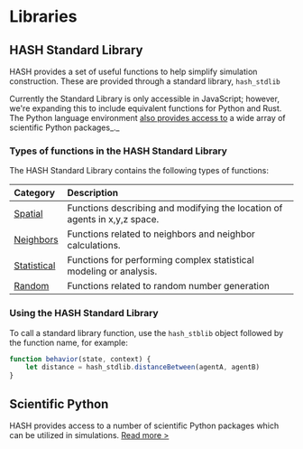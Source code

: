 # Libraries

## HASH Standard Library

HASH provides a set of useful functions to help simplify simulation construction. These are provided through a standard library, `hash_stdlib`

Currently the Standard Library is only accessible in JavaScript; however, we're expanding this to include equivalent functions for Python and Rust. The Python language environment [also provides access to](https://docs.hash.ai/core/libraries/python-packages) a wide array of scientific Python packages_._

### Types of functions in the HASH Standard Library

The HASH Standard Library contains the following types of functions:

| Category | Description |
| :--- | :--- |
| [Spatial](hash/spatial.md) | Functions describing and modifying the location of agents in x,y,z space. |
| [Neighbors](hash/neighbors.md) | Functions related to neighbors and neighbor calculations. |
| [Statistical](hash/javascript-libraries.md) | Functions for performing complex statistical modeling or analysis. |
| [Random](hash/random.md) | Functions related to random number generation |

### Using the HASH Standard Library

To call a standard library function, use the `hash_stblib` object followed by the function name, for example: 

```javascript
function behavior(state, context) {
    let distance = hash_stdlib.distanceBetween(agentA, agentB)
}
```

## Scientific Python

HASH provides access to a number of scientific Python packages which can be utilized in simulations. [Read more &gt;](https://docs.hash.ai/core/libraries/python-packages)

